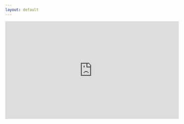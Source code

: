 ```yaml
---
layout: default
---
```


<iframe width="560" height="315" src="https://www.youtube.com/embed/MtN1YnoL46Q" title="YouTube video player" frameborder="0" allow="accelerometer; autoplay; clipboard-write; encrypted-media; gyroscope; picture-in-picture" allowfullscreen></iframe>
